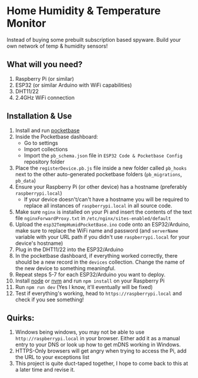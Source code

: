 # Home Humidity & Temperature Monitor
Instead of buying some prebuilt subscription based spyware. Build your own network of temp & humidity sensors!

## What will you need?
1. Raspberry Pi (or similar)
2. ESP32 (or similar Arduino with WiFi capabilities)
3. DHT11/22
4. 2.4GHz WiFi connection
## Installation & Use
1. Install and run [pocketbase](https://pocketbase.io/docs/)
2. Inside the Pocketbase dashboard:
	- Go to settings
	- Import collections
	- Import the `pb_schema.json` file in `ESP32 Code & Pocketbase Config` repository folder
3. Place the `registerDevice.pb.js` file inside a new folder called `pb_hooks` next to the other auto-generated pocketbase folders (`pb_migrations`, `pb_data`)
4. Ensure your Raspberry Pi (or other device) has a hostname (preferably `raspberrypi.local`)
	- If your device doesn't/can't have a hostname you will be required to replace all instances of `raspberrypi.local` in all source code.
5. Make sure `nginx` is installed on your Pi and insert the contents of the text file `nginxForwardProxy.txt` in `/etc/nginx/sites-enabled/default`
6. Upload the `esp32TempHumidPocketBase.ino` code onto an ESP32/Arduino, make sure to replace the WiFi name and password (and `serverName` variable with your URL path if you didn't use `raspberrypi.local` for your device's hostname)
7. Plug in the DHT11/22 into the ESP32/Arduino
8. In the pocketbase dashboard, if everything worked correctly, there should be a new record in the `devices` collection. Change the name of the new device to something meaningful.
9. Repeat steps 5-7 for each ESP32/Arduino you want to deploy.
10. Install [node](https://nodejs.org/en) or [nvm](https://github.com/nvm-sh/nvm) and run `npm install` on your Raspberry Pi
11. Run `npm run dev` (Yes I know, it'll eventually will be fixed)
12. Test if everything's working, head to `https://raspberrypi.local` and check if you see something!

## Quirks:
1. Windows being windows, you may not be able to use `http://raspberrypi.local` in your browser. Either add it as a manual entry to your DNS or look up how to get mDNS working in Windows.
2. HTTPS-Only browsers will get angry when trying to access the Pi, add the URL to your exceptions list
3. This project is quite duct-taped together, I hope to come back to this at a later time and revise it.
